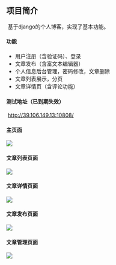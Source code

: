 ## 项目简介

​    基于django的个人博客，实现了基本功能。



#### 功能

- 用户注册（含验证码）、登录
- 文章发布（含富文本编辑器）
- 个人信息后台管理，密码修改，文章删除
- 文章列表展示，分页
- 文章详情页（含评论功能）




#### 测试地址（已到期失效）

​	http://39.106.149.13:10808/



#### 主页面

![](https://i.imgur.com/z3fo4E9.png)



#### 文章列表页面

![](https://i.imgur.com/mqztgJl.png)



#### 文章详情页面

![](https://i.imgur.com/vheoyNc.jpg)



#### 文章发布页面

![](https://i.imgur.com/yOxYUN4.png)



#### 文章管理页面

![](https://i.imgur.com/VqlWmib.png)
